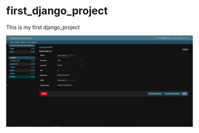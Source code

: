# first_django_project
This is my first django_project

![Screenshot to my project display](/images/admin_panel.PNG)
